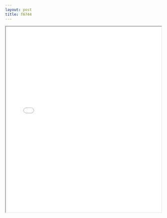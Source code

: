 ```yaml
---
layout: post
title: f6744
---
```


<div class="pdf-container">
<iframe src="ea/assets/pdfs/f6744.pdf" height="600" width="100%" allowFullScreen="true"></iframe>
</div>

